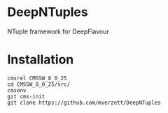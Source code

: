 # DeepNTuples
NTuple framework for DeepFlavour

Installation
============

```
cmsrel CMSSW_8_0_25
cd CMSSW_8_0_25/src/
cmsenv
git cms-init
git clone https://github.com/mverzett/DeepNTuples
```
